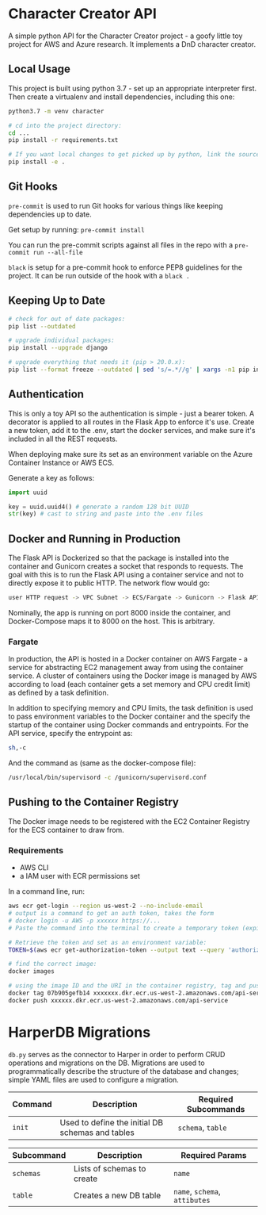 # Character Creator API
A simple python API for the Character Creator project - a goofy little toy project for AWS and Azure research. It implements a DnD character creator.

## Local Usage
This project is built using python 3.7 - set up an appropriate interpreter first. Then create a virtualenv and install dependencies, including this one:
```bash
python3.7 -m venv character

# cd into the project directory:
cd ...
pip install -r requirements.txt

# If you want local changes to get picked up by python, link the source to the virtualenv package:
pip install -e .
```
## Git Hooks
`pre-commit` is used to run Git hooks for various things like keeping dependencies up to date.

Get setup by running: `pre-commit install`

You can run the pre-commit scripts against all files in the repo with a `pre-commit run --all-file`

`black` is setup for a pre-commit hook to enforce PEP8 guidelines for the project. It can be run outside of the hook with a `black .`

## Keeping Up to Date
```bash
# check for out of date packages:
pip list --outdated

# upgrade individual packages:
pip install --upgrade django

# upgrade everything that needs it (pip > 20.0.x):
pip list --format freeze --outdated | sed 's/=.*//g' | xargs -n1 pip install -U
```

## Authentication
This is only a toy API so the authentication is simple - just a bearer token. A decorator is applied to all routes in the Flask App to enforce it's use. Create a new token, add it to the .env, start the docker services, and make sure it's included in all the REST requests. 

When deploying make sure its set as an environment variable on the Azure Container Instance or AWS ECS.

Generate a key as follows:
```python
import uuid

key = uuid.uuid4() # generate a random 128 bit UUID
str(key) # cast to string and paste into the .env files
```

## Docker and Running in Production
The Flask API is Dockerized so that the package is installed into the container and Gunicorn creates a socket that responds to requests. The goal with this is to run the Flask API using a container service and not to directly expose it to public HTTP. The network flow would go:
```bash
user HTTP request -> VPC Subnet -> ECS/Fargate -> Gunicorn -> Flask API
```

Nominally, the app is running on port 8000 inside the container, and Docker-Compose maps it to 8000 on the host. This is arbitrary.

### Fargate
In production, the API is hosted in a Docker container on AWS Fargate - a service for abstracting EC2 management away from using the container service. A cluster of containers using the Docker image is managed by AWS according to load (each container gets a set memory and CPU credit limit) as defined by a task definition.

In addition to specifying memory and CPU limits, the task definition is used to pass environment variables to the Docker container and the specify the startup of the container using Docker commands and entrypoints. For the API service, specify the entrypoint as:
```bash
sh,-c
```
And the command as (same as the docker-compose file):
```bash
/usr/local/bin/supervisord -c /gunicorn/supervisord.conf
```

## Pushing to the Container Registry
The Docker image needs to be registered with the EC2 Container Registry for the ECS container to draw from.

### Requirements
* AWS CLI
* a IAM user with ECR permissions set

In a command line, run:
```bash
aws ecr get-login --region us-west-2 --no-include-email
# output is a command to get an auth token, takes the form
# docker login -u AWS -p xxxxxx https://...
# Paste the command into the terminal to create a temporary token (expires after 12 hours)

# Retrieve the token and set as an environment variable:
TOKEN=$(aws ecr get-authorization-token --output text --query 'authorizationData[].authorizationToken')

# find the correct image:
docker images

# using the image ID and the URI in the container registry, tag and push the image:
docker tag 07b905gefb14 xxxxxxx.dkr.ecr.us-west-2.amazonaws.com/api-service
docker push xxxxxx.dkr.ecr.us-west-2.amazonaws.com/api-service
```

# HarperDB Migrations
`db.py` serves as the connector to Harper in order to perform CRUD operations and migrations on the DB. Migrations are used to programmatically describe the structure of the database and changes; simple YAML files are used to configure a migration. 

| Command | Description | Required Subcommands |
|---------|-------------|----------------------|
| `init` | Used to define the initial DB schemas and tables | `schema`, `table` |

| Subcommand | Description | Required Params |
|------------|-------------|-----------------|
| `schemas` | Lists of schemas to create | `name` |
| `table` | Creates a new DB table | `name`, `schema`, `attibutes` |

